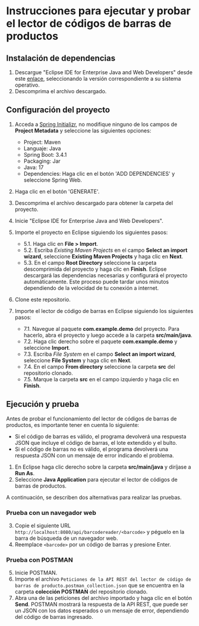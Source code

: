 # Instrucciones para ejecutar y probar el lector de códigos de barras de productos
## Instalación de dependencias
1. Descargue "Eclipse IDE for Enterprise Java and Web Developers" desde este [enlace](https://www.eclipse.org/downloads/packages/), seleccionando la versión correspondiente a su sistema operativo.
2. Descomprima el archivo descargado.

## Configuración del proyecto
1. Acceda a [Spring Initializr](https://start.spring.io/), no modifique ninguno de los campos de **Project Metadata** y seleccione las siguientes opciones:
    - Project: Maven
    - Languaje: Java
    - Spring Boot: 3.4.1
    - Packaging: Jar
    - Java: 17
    - Dependencies: Haga clic en el botón 'ADD DEPENDENCIES' y seleccione Spring Web.

2. Haga clic en el botón 'GENERATE'.
3. Descomprima el archivo descargado para obtener la carpeta del proyecto.
4. Inicie "Eclipse IDE for Enterprise Java and Web Developers".
5. Importe el proyecto en Eclipse siguiendo los siguientes pasos:
    - 5.1. Haga clic en **File > Import**.
    - 5.2. Escriba *Existing Maven Projects* en el campo **Select an import wizard**, seleccione **Existing Maven Projects** y haga clic en **Next**.
    - 5.3. En el campo **Root Directory** seleccione la carpeta descomprimida del proyecto y haga clic en **Finish**. Eclipse descargará las dependencias necesarias y configurará el proyecto automáticamente. Este proceso puede tardar unos minutos dependiendo de la velocidad de tu conexión a internet.

6. Clone este repositorio.
7. Importe el lector de código de barras en Eclipse siguiendo los siguientes pasos:
    - 7.1. Navegue al paquete **com.example.demo** del proyecto. Para hacerlo, abra el proyecto y luego accede a la carpeta **src/main/java**.
    - 7.2. Haga clic derecho sobre el paquete **com.example.demo** y seleccione **Import**.
    - 7.3. Escriba *File System* en el campo **Select an import wizard**, seleccione **File System** y haga clic en **Next**.
    - 7.4. En el campo **From directory** seleccione la carpeta **src** del repositorio clonado.
    - 7.5. Marque la carpeta **src** en el campo izquierdo y haga clic en **Finish**.

## Ejecución y prueba
Antes de probar el funcionamiento del lector de códigos de barras de productos, es importante tener en cuenta lo siguiente:
- Si el código de barras es válido, el programa devolverá una respuesta JSON que incluye el código de barras, el lote extendido y el bulto.
- Si el código de barras no es válido, el programa devolverá una respuesta JSON con un mensaje de error indicando el problema.

1. En Eclipse haga clic derecho sobre la carpeta **src/main/java** y diríjase a **Run As**.
2. Seleccione **Java Application** para ejecutar el lector de códigos de barras de productos.

A continuación, se describen dos alternativas para realizar las pruebas.

### Prueba con un navegador web
3. Copie el siguiente URL ```http://localhost:8080/api/barcodereader/<barcode>``` y péguelo en la barra de búsqueda de un navegador web.
4. Reemplace `<barcode>` por un código de barras y presione Enter.

### Prueba con POSTMAN
5. Inicie POSTMAN.
6. Importe el archivo ```Peticiones de la API REST del lector de código de barras de producto.postman_collection.json``` que se encuentra en la carpeta **colección POSTMAN** del repositorio clonado.
7. Abra una de las peticiones del archivo importado y haga clic en el botón **Send**. POSTMAN mostrará la respuesta de la API REST, que puede ser un JSON con los datos esperados o un mensaje de error, dependiendo del código de barras ingresado.